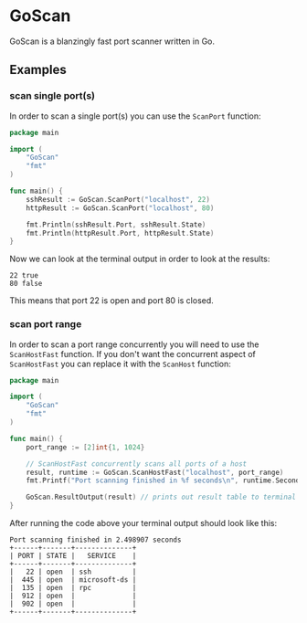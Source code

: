 # GoScan
GoScan is a blanzingly fast port scanner written in Go.

## Examples
### scan single port(s)
In order to scan a single port(s) you can use the ```ScanPort``` function:
```go
package main

import (
	"GoScan"
	"fmt"
)

func main() {
	sshResult := GoScan.ScanPort("localhost", 22)
	httpResult := GoScan.ScanPort("localhost", 80)

	fmt.Println(sshResult.Port, sshResult.State)
	fmt.Println(httpResult.Port, httpResult.State)
}
```
Now we can look at the terminal output in order to look at the results:
```
22 true
80 false
```
This means that port 22 is open and port 80 is closed.

### scan port range
In order to scan a port range concurrently you will need to use the ```ScanHostFast``` function. If you don't want the concurrent aspect of ```ScanHostFast``` you can replace it with the ```ScanHost``` function:

```go
package main

import (
	"GoScan"
	"fmt"
)

func main() {
	port_range := [2]int{1, 1024}

    // ScanHostFast concurrently scans all ports of a host
	result, runtime := GoScan.ScanHostFast("localhost", port_range)
	fmt.Printf("Port scanning finished in %f seconds\n", runtime.Seconds())

	GoScan.ResultOutput(result) // prints out result table to terminal
}
```
After running the code above your terminal output should look like this:
```
Port scanning finished in 2.498907 seconds
+------+-------+--------------+
| PORT | STATE |   SERVICE    |
+------+-------+--------------+
|   22 | open  | ssh          |
|  445 | open  | microsoft-ds |
|  135 | open  | rpc          |
|  912 | open  |              |
|  902 | open  |              |
+------+-------+--------------+
```
